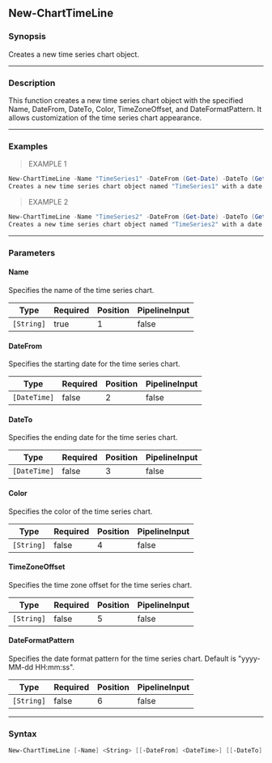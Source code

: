 New-ChartTimeLine
-----------------

### Synopsis
Creates a new time series chart object.

---

### Description

This function creates a new time series chart object with the specified Name, DateFrom, DateTo, Color, TimeZoneOffset, and DateFormatPattern. It allows customization of the time series chart appearance.

---

### Examples
> EXAMPLE 1

```PowerShell
New-ChartTimeLine -Name "TimeSeries1" -DateFrom (Get-Date) -DateTo (Get-Date).AddDays(7) -Color "Blue" -TimeZoneOffset "+3" -DateFormatPattern "MM/dd/yyyy HH:mm:ss"
Creates a new time series chart object named "TimeSeries1" with a date range from the current date to 7 days ahead, colored in blue, with a time zone offset of +3, and using the date format pattern "MM/dd/yyyy HH:mm:ss".
```
> EXAMPLE 2

```PowerShell
New-ChartTimeLine -Name "TimeSeries2" -DateFrom (Get-Date) -DateTo (Get-Date).AddDays(14) -Color "Green" -TimeZoneOffset "-5"
Creates a new time series chart object named "TimeSeries2" with a date range from the current date to 14 days ahead, colored in green, with a time zone offset of -5, using the default date format pattern.
```

---

### Parameters
#### **Name**
Specifies the name of the time series chart.

|Type      |Required|Position|PipelineInput|
|----------|--------|--------|-------------|
|`[String]`|true    |1       |false        |

#### **DateFrom**
Specifies the starting date for the time series chart.

|Type        |Required|Position|PipelineInput|
|------------|--------|--------|-------------|
|`[DateTime]`|false   |2       |false        |

#### **DateTo**
Specifies the ending date for the time series chart.

|Type        |Required|Position|PipelineInput|
|------------|--------|--------|-------------|
|`[DateTime]`|false   |3       |false        |

#### **Color**
Specifies the color of the time series chart.

|Type      |Required|Position|PipelineInput|
|----------|--------|--------|-------------|
|`[String]`|false   |4       |false        |

#### **TimeZoneOffset**
Specifies the time zone offset for the time series chart.

|Type      |Required|Position|PipelineInput|
|----------|--------|--------|-------------|
|`[String]`|false   |5       |false        |

#### **DateFormatPattern**
Specifies the date format pattern for the time series chart. Default is "yyyy-MM-dd HH:mm:ss".

|Type      |Required|Position|PipelineInput|
|----------|--------|--------|-------------|
|`[String]`|false   |6       |false        |

---

### Syntax
```PowerShell
New-ChartTimeLine [-Name] <String> [[-DateFrom] <DateTime>] [[-DateTo] <DateTime>] [[-Color] <String>] [[-TimeZoneOffset] <String>] [[-DateFormatPattern] <String>] [<CommonParameters>]
```
